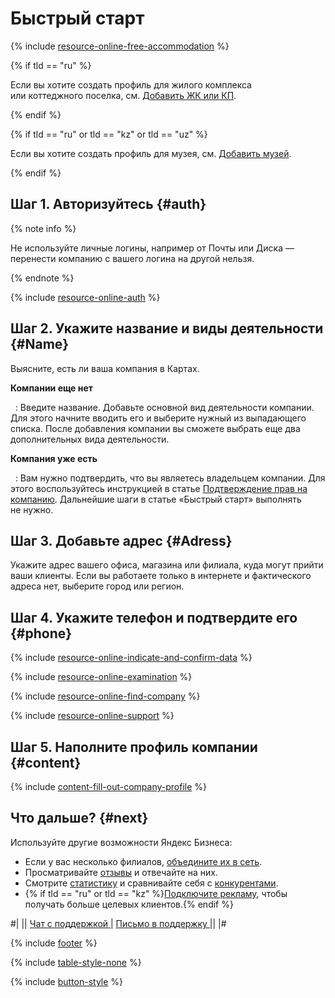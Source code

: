 # Быстрый старт

{% include [resource-online-free-accommodation](../_includes/resource/id-resource-online/free-accommodation.md) %}


{% if tld == "ru" %}

Если вы хотите создать профиль для жилого комплекса или коттеджного поселка, см. [Добавить ЖК или КП](residential-estate.md).

{% endif %}

{% if tld == "ru" or tld == "kz" or tld == "uz" %}

Если вы хотите создать профиль для музея, см. [Добавить музей](https://yastatic.net/s3/doc-binary/src/support/business-priority/ru/add-company/guide_museum.pdf).

{% endif %}


## Шаг 1. Авторизуйтесь {#auth}


{% note info %}

Не используйте личные логины, например от Почты или Диска — перенести компанию с вашего логина на другой нельзя.

{% endnote %}


{% include [resource-online-auth](../_includes/resource/id-resource-online/auth.md) %}



## Шаг 2. Укажите название и виды деятельности {#Name}

Выясните, есть ли ваша компания в Картах.

**Компании еще нет**

 
:   Введите название. Добавьте основной вид деятельности компании. Для этого начните вводить его и выберите нужный из выпадающего списка. После добавления компании вы сможете выбрать еще два дополнительных вида деятельности.

**Компания уже есть**

 
:   Вам нужно подтвердить, что вы являетесь владельцем компании. Для этого воспользуйтесь инструкцией в статье [Подтверждение прав на компанию](../manage/verify.md). Дальнейшие шаги в статье «Быстрый старт» выполнять не нужно.


## Шаг 3. Добавьте адрес {#Adress}

Укажите адрес вашего офиса, магазина или филиала, куда могут прийти ваши клиенты. Если вы работаете только в интернете и фактического адреса нет, выберите город или регион.


## Шаг 4. Укажите телефон и подтвердите его {#phone}

{% include [resource-online-indicate-and-confirm-data](../_includes/resource/id-resource-online/indicate-and-confirm-data.md) %}


{% include [resource-online-examination](../_includes/resource/id-resource-online/examination.md) %}


{% include [resource-online-find-company](../_includes/resource/id-resource-online/find-company.md) %}


{% include [resource-online-support](../_includes/resource/id-resource-online/support.md) %}



## Шаг 5. Наполните профиль компании {#content}

{% include [content-fill-out-company-profile](../_includes/resource/id-content/fill-out-company-profile.md) %}



## Что дальше? {#next}

Используйте другие возможности Яндекс Бизнеса:

- Если у вас несколько филиалов, [объедините их в сеть](../branches/several-branches.md).
- Просматривайте [отзывы](../manage/reviews.md) и отвечайте на них.
- Смотрите [статистику](../manage/general-statistics.md) и сравнивайте себя с [конкурентами](../manage/competitors.md).
- {% if tld == "ru" or tld == "kz" %}[Подключите рекламу](../advertising.md), чтобы получать больше целевых клиентов.{% endif %}


<div class="table-style-none">

#|
||
<a href="https://yandex.ru/chat?context=%7B%22entrypoint%22%3A%22%7B%5C%22page_name%5C%22%3A%5C%22help%5C%22%2C%5C%22a_pageurl%5C%22%3A%5C%22https%3A%2F%2Fyandex.ru%2Fsupport%2Fbusiness-priority%2Fadd-company%2Fadd-org.html%5C%22%7D%22%7D#/user/5cb78286-a944-4c0f-bf33-b5c282eae053?utm-source=chat-in-help" target="_blank">
  <span class="button">Чат с поддержкой</span>
</a>
|
<a href="https://forms.yandex.ru/surveys/13485450.308d0627b9787959fb16f18893a4fa631501e159" target="_blank">
  <span class="button">Письмо в поддержку</span>
</a>
||
|#

</div>

{% include [footer](../_includes/footer.md) %}

{% include [table-style-none](../_includes/table-style-none.md) %}

{% include [button-style](../_includes/yellow-button-styles.md) %}

